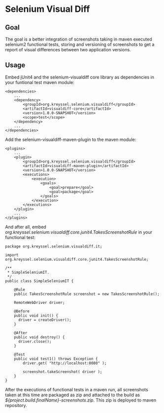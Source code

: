 Selenium Visual Diff
====================

Goal
----
The goal is a better integration of screenshots taking in maven executed selenium2
functional tests, storing and versioning of screenshots to get a report of visual differences
between two application versions.

Usage
-----
Embed jUnit4 and the selenium-visualdiff core library as dependencies in your funtional test maven module:

    <dependencies>
        ...
        <dependency>
            <groupId>org.kreyssel.selenium.visualdiff</groupId>
            <artifactId>visualdiff-core</artifactId>
            <version>1.0.0-SNAPSHOT</version>
            <scope>test</scope>
        </dependency>
        ...
    </dependencies>

Add the selenium-visualdiff-maven-plugin to the maven module:

    <plugins>
        ...
        <plugin>
            <groupId>org.kreyssel.selenium.visualdiff</groupId>
            <artifactId>visualdiff-maven-plugin</artifactId>
            <version>1.0.0-SNAPSHOT</version>
            <executions>
                <execution>
                    <goals>
                        <goal>prepare</goal>
                        <goal>package</goal>
                    </goals>
                </execution>
            </executions>
        </plugin>
        ...
    </plugins>

And after all, embed *org.kreyssel.selenium.visualdiff.core.junit4.TakesScreenshotRule* in your functional test:

    package org.kreyssel.selenium.visualdiff.it;
    
    import org.kreyssel.selenium.visualdiff.core.junit4.TakesScreenshotRule;
    
    /**
     * SimpleSeleniumIT.
     */
    public class SimpleSeleniumIT {
    
        @Rule
        public TakesScreenshotRule screenshot = new TakesScreenshotRule();
      
        RemoteWebDriver driver;
      
        @Before
        public void init() {
          driver = createDriver();
        }
      
        @After
        public void destroy() {
          driver.close();
        }
          
        @Test
        public void test1() throws Exception {
            driver.get( "http://localhost:8080" );
    
            screenshot.takeScreenshot( driver );
        }
    }

After the executions of functional tests in a maven run, all screenshots taken at this time are packaged as zip and attached to the build as *${project.build.finalName}-screenshots.zip*. This zip is deployed to maven repository.

